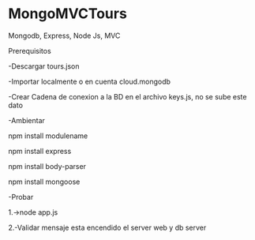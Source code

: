 # MongoMVCTours
Mongodb, Express, Node Js, MVC

Prerequisitos

-Descargar tours.json

-Importar localmente o en cuenta cloud.mongodb

-Crear Cadena de conexion a la BD en el archivo keys.js, no se sube este dato

-Ambientar

npm install modulename

npm install express

npm install body-parser

npm install mongoose

-Probar

1.->node app.js

2.-Validar mensaje esta encendido el server web y db server

